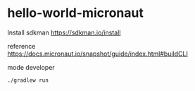 # hello-world-micronaut

Install sdkman
 https://sdkman.io/install

reference </br>
https://docs.micronaut.io/snapshot/guide/index.html#buildCLI



mode developer 
```
./gradlew run 

```
